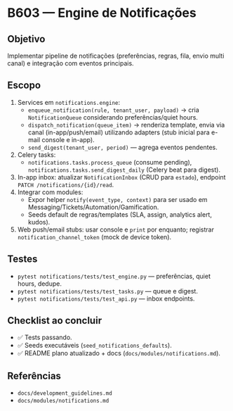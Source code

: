 # B603 — Engine de Notificações

## Objetivo
Implementar pipeline de notificações (preferências, regras, fila, envio multi canal) e integração com eventos principais.

## Escopo
1. Services em `notifications.engine`:
   - `enqueue_notification(rule, tenant_user, payload)` → cria `NotificationQueue` considerando preferências/quiet hours.
   - `dispatch_notification(queue_item)` → renderiza template, envia via canal (in-app/push/email) utilizando adapters (stub inicial para e-mail console e in-app).
   - `send_digest(tenant_user, period)` — agrega eventos pendentes.
2. Celery tasks:
   - `notifications.tasks.process_queue` (consume pending), `notifications.tasks.send_digest_daily` (Celery beat para digest).
3. In-app inbox: atualizar `NotificationInbox` (CRUD para `estado`), endpoint `PATCH /notifications/{id}/read`.
4. Integrar com modules:
   - Expor helper `notify(event_type, context)` para ser usado em Messaging/Tickets/Automation/Gamification.
   - Seeds default de regras/templates (SLA, assign, analytics alert, kudos).
5. Web push/email stubs: usar console e `print` por enquanto; registrar `notification_channel_token` (mock de device token).

## Testes
- `pytest notifications/tests/test_engine.py` — preferências, quiet hours, dedupe.
- `pytest notifications/tests/test_tasks.py` — queue e digest.
- `pytest notifications/tests/test_api.py` — inbox endpoints.

## Checklist ao concluir
- ✅ Tests passando.
- ✅ Seeds executáveis (`seed_notifications_defaults`).
- ✅ README plano atualizado + docs (`docs/modules/notifications.md`).

## Referências
- `docs/development_guidelines.md`
- `docs/modules/notifications.md`
